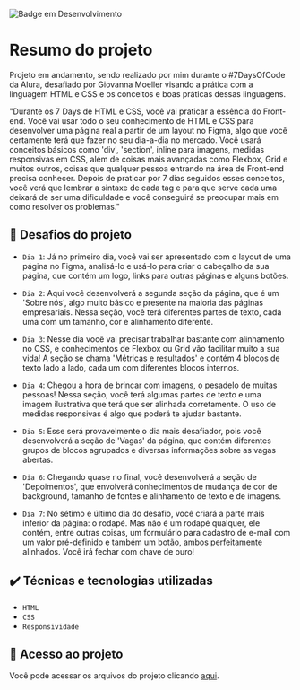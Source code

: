 

![Badge em Desenvolvimento](http://img.shields.io/static/v1?label=STATUS&message=EM%20DESENVOLVIMENTO&color=GREEN&style=for-the-badge)

# Resumo do projeto
Projeto em andamento, sendo realizado por mim durante o #7DaysOfCode da Alura, desafiado por Giovanna Moeller visando a prática com a linguagem HTML e CSS e os conceitos e boas práticas dessas linguagens.

"Durante os 7 Days de HTML e CSS, você vai praticar a essência do Front-end. Você vai usar todo o seu conhecimento de HTML e CSS para desenvolver uma página real a partir de um layout no Figma, algo que você certamente terá que fazer no seu dia-a-dia no mercado. Você usará conceitos básicos como 'div', 'section', inline para imagens, medidas responsivas em CSS, além de coisas mais avançadas como Flexbox, Grid e muitos outros, coisas que qualquer pessoa entrando na área de Front-end precisa conhecer. Depois de praticar por 7 dias seguidos esses conceitos, você verá que lembrar a sintaxe de cada tag e para que serve cada uma deixará de ser uma dificuldade e você conseguirá se preocupar mais em como resolver os problemas."

## 🔨 Desafios do projeto

- `Dia 1`: Já no primeiro dia, você vai ser apresentado com o layout de uma página no Figma, analisá-lo e usá-lo para criar o cabeçalho da sua página, que contém um logo, links para outras páginas e alguns botões.

- `Dia 2`: Aqui você desenvolverá a segunda seção da página, que é um 'Sobre nós', algo muito básico e presente na maioria das páginas empresariais. Nessa seção, você terá diferentes partes de texto, cada uma com um tamanho, cor e alinhamento diferente.

- `Dia 3`: Nesse dia você vai precisar trabalhar bastante com alinhamento no CSS, e conhecimentos de Flexbox ou Grid vão facilitar muito a sua vida! A seção se chama 'Métricas e resultados' e contém 4 blocos de texto lado a lado, cada um com diferentes blocos internos.

- `Dia 4`: Chegou a hora de brincar com imagens, o pesadelo de muitas pessoas! Nessa seção, você terá algumas partes de texto e uma imagem ilustrativa que terá que ser alinhada corretamente. O uso de medidas responsivas é algo que poderá te ajudar bastante.

- `Dia 5`: Esse será provavelmente o dia mais desafiador, pois você desenvolverá a seção de 'Vagas' da página, que contém diferentes grupos de blocos agrupados e diversas informações sobre as vagas abertas.

- `Dia 6`: Chegando quase no final, você desenvolverá a seção de 'Depoimentos', que envolverá conhecimentos de mudança de cor de background, tamanho de fontes e alinhamento de texto e de imagens.

- `Dia 7`: No sétimo e último dia do desafio, você criará a parte mais inferior da página: o rodapé. Mas não é um rodapé qualquer, ele contém, entre outras coisas, um formulário para cadastro de e-mail com um valor pré-definido e também um botão, ambos perfeitamente alinhados. Você irá fechar com chave de ouro!



## ✔️ Técnicas e tecnologias utilizadas

- ``HTML``
- ``CSS``
- ``Responsividade``

## 📁 Acesso ao projeto
Você pode acessar os arquivos do projeto clicando [aqui](https://github.com/RupertTheFish/7daysofcode_optimustech).

